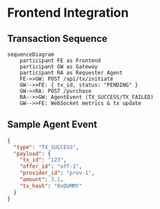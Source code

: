 # Frontend Integration

## Transaction Sequence

```mermaid
sequenceDiagram
    participant FE as Frontend
    participant GW as Gateway
    participant RA as Requester Agent
    FE->>GW: POST /api/tx/initiate
    GW-->>FE: { tx_id, status: "PENDING" }
    GW->>RA: POST /purchase
    RA-->>GW: AgentEvent (TX_SUCCESS/TX_FAILED)
    GW-->>FE: WebSocket metrics & tx update
```

## Sample Agent Event

```json
{
  "type": "TX_SUCCESS",
  "payload": {
    "tx_id": "123",
    "offer_id": "off-1",
    "provider_id": "prov-1",
    "amount": 3.1,
    "tx_hash": "0xDUMMY"
  }
}
```

